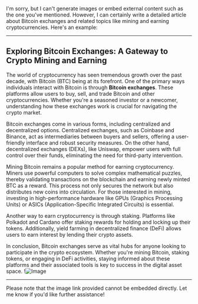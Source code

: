 I'm sorry, but I can't generate images or embed external content such as the one you've mentioned. However, I can certainly write a detailed article about Bitcoin exchanges and related topics like mining and earning cryptocurrencies. Here's an example:

---

## Exploring Bitcoin Exchanges: A Gateway to Crypto Mining and Earning

The world of cryptocurrency has seen tremendous growth over the past decade, with Bitcoin (BTC) being at its forefront. One of the primary ways individuals interact with Bitcoin is through **Bitcoin exchanges**. These platforms allow users to buy, sell, and trade Bitcoin and other cryptocurrencies. Whether you're a seasoned investor or a newcomer, understanding how these exchanges work is crucial for navigating the crypto market.

Bitcoin exchanges come in various forms, including centralized and decentralized options. Centralized exchanges, such as Coinbase and Binance, act as intermediaries between buyers and sellers, offering a user-friendly interface and robust security measures. On the other hand, decentralized exchanges (DEXs), like Uniswap, empower users with full control over their funds, eliminating the need for third-party intervention.

Mining Bitcoin remains a popular method for earning cryptocurrency. Miners use powerful computers to solve complex mathematical puzzles, thereby validating transactions on the blockchain and earning newly minted BTC as a reward. This process not only secures the network but also distributes new coins into circulation. For those interested in mining, investing in high-performance hardware like GPUs (Graphics Processing Units) or ASICs (Application-Specific Integrated Circuits) is essential.

Another way to earn cryptocurrency is through staking. Platforms like Polkadot and Cardano offer staking rewards for holding and locking up their tokens. Additionally, yield farming in decentralized finance (DeFi) allows users to earn interest by lending their crypto assets.

In conclusion, Bitcoin exchanges serve as vital hubs for anyone looking to participate in the crypto ecosystem. Whether you're mining Bitcoin, staking tokens, or engaging in DeFi activities, staying informed about these platforms and their associated tools is key to success in the digital asset space. !![Image](https://github.com/user-attachments/assets/590b50a7-4459-4e76-8a31-559aed223621)

--- 

Please note that the image link provided cannot be embedded directly. Let me know if you'd like further assistance!